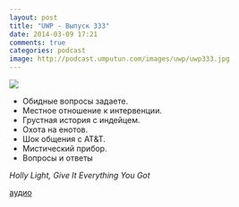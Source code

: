 ```yaml
---
layout: post
title: "UWP - Выпуск 333"
date: 2014-03-09 17:21
comments: true
categories: podcast
image: http://podcast.umputun.com/images/uwp/uwp333.jpg
---
```

![](https://podcast.umputun.com/images/uwp/uwp333.jpg)

- Обидные вопросы задаете.
- Местное отношение к интервенции.
- Грустная история с индейцем.
- Охота на енотов.
- Шок общения с AT&T.
- Мистический прибор.
- Вопросы и ответы

_Holly Light,  Give It Everything You Got_

[аудио](https://podcast.umputun.com/media/ump_podcast333.mp3)
<audio src="https://podcast.umputun.com/media/ump_podcast333.mp3" preload="none"></audio>
